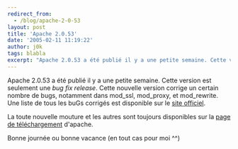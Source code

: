 ```yaml
---
redirect_from:
  - /blog/apache-2-0-53
layout: post
title: 'Apache 2.0.53'
date: '2005-02-11 11:19:22'
author: j0k
tags: blabla
excerpt: "Apache 2.0.53 a été publié il y a une petite semaine. Cette version est seulement une *bug fix release*.   Cette nouvelle version corrige un certain nombre de bugs, notamment dans mod_ssl, mod_proxy, et mod_rewrite.   )   Une liste de tous les buGs corrigés est disponible sur le [site officiel](http://www.apache.org/dist/httpd/CHANGES_2.0.53).  \n  …"
---
```


Apache 2.0.53 a été publié il y a une petite semaine. Cette version est seulement une *bug fix release*.   Cette nouvelle version corrige un certain nombre de bugs, notamment dans mod_ssl, mod_proxy, et mod_rewrite.      Une liste de tous les buGs corrigés est disponible sur le [site officiel](http://www.apache.org/dist/httpd/CHANGES_2.0.53).

La toute nouvelle mouture et les autres sont toujours disponibles sur la [page de téléchargement](http://httpd.apache.org/download.cgi) d'apache.

Bonne journée ou bonne vacance (en tout cas pour moi ^^)
